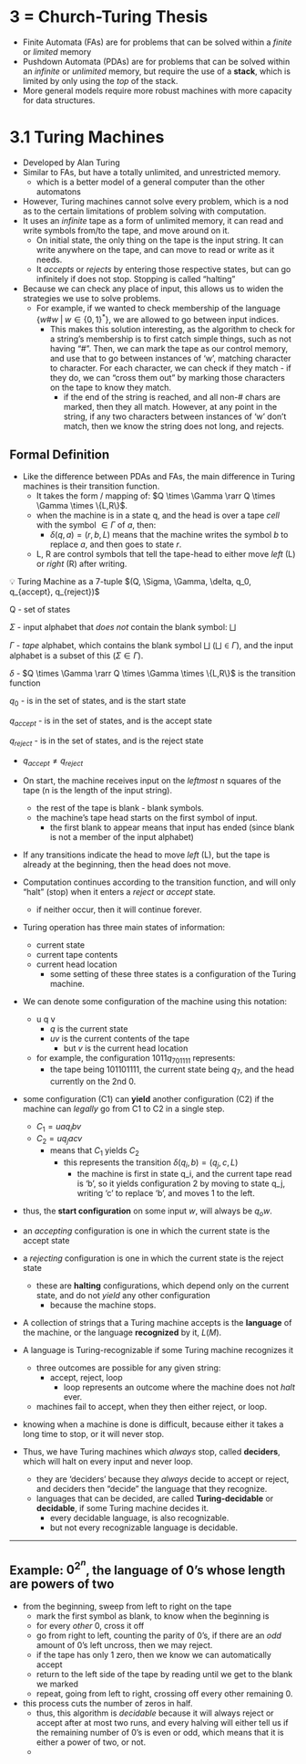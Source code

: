 # 3 = Church-Turing Thesis

- Finite Automata (FAs) are for problems that can be solved within a *finite* or *limited* memory
- Pushdown Automata (PDAs) are for problems that can be solved within an *infinite* or *unlimited* memory, but require the use of a **stack**, which is limited by only using the *top* of the stack.
- More general models require more robust machines with more capacity for data structures.

# 3.1 Turing Machines

- Developed by Alan Turing
- Similar to FAs, but have a totally unlimited, and unrestricted memory.
    - which is a better model of a general computer than the other automatons
- However, Turing machines cannot solve every problem, which is a nod as to the certain limitations of problem solving with computation.
- It uses an *infinite* tape as a form of unlimited memory, it can read and write symbols from/to the tape, and move around on it.
    - On initial state, the only thing on the tape is the input string. It can write anywhere on the tape, and can move to read or write as it needs.
    - It *accepts* or *rejects* by entering those respective states, but can go infinitely if does not stop. Stopping is called “halting”
- Because we can check any place of input, this allows us to widen the strategies we use to solve problems.
    - For example, if we wanted to check membership of the language $\{w\#w\;|\;w\in \{0,1\}^*\}$, we are allowed to go between input indices.
        - This makes this solution interesting, as the algorithm to check for a string’s membership is to first catch simple things, such as not having “#”. Then, we can mark the tape as our control memory, and use that to go between instances of ‘w’, matching character to character. For each character, we can check if they match - if they do, we can “cross them out” by marking those characters on the tape to know they match.
            - if the end of the string is reached, and all non-# chars are marked, then they all match. However, at any point in the string, if any two characters between instances of ‘w’ don’t match, then we know the string does not long, and rejects.

## Formal Definition

- Like the difference between PDAs and FAs, the main difference in Turing machines is their transition function.
    - It takes the form / mapping of: $Q \times \Gamma \rarr Q \times \Gamma \times \{L,R\}$.
    - when the machine is in a state q, and the head is over a tape *cell* with the symbol $\in \Gamma$ of *a*, then:
        - $\delta(q,a) = (r,b,L)$ means that the machine writes the symbol *b* to replace *a*, and then goes to state *r*.
    - L, R are control symbols that tell the tape-head to either move *left* (L) or *right* (R) after writing.

<aside>
💡 Turing Machine as a  7-tuple $(Q, \Sigma, \Gamma, \delta, q_0, q_{accept}, q_{reject})$

Q - set of states

$\Sigma$ - input alphabet that *does not* contain the blank symbol: $\bigsqcup$

$\Gamma$ - *tape* alphabet, which contains the blank symbol $\bigsqcup$ ($\bigsqcup \in \Gamma$), and the input alphabet is a subset of this ($\Sigma \in \Gamma$).

$\delta$ - $Q \times \Gamma \rarr Q \times \Gamma \times \{L,R\}$ is the transition function

$q_0$ - is in the set of states, and is the start state

$q_{accept}$ - is in the set of states, and is the accept state

$q_{reject}$ - is in the set of states, and is the reject state

- $q_{accept} \ne q_{reject}$
</aside>

- On start, the machine receives input on the *leftmost* n squares of the tape (n is the length of the input string).
    - the rest of the tape is blank - blank symbols.
    - the machine’s tape head starts on the first symbol of input.
        - the first blank to appear means that input has ended (since blank is not a member of the input alphabet)
- If any transitions indicate the head to move *left* (L), but the tape is already at the beginning, then the head does not move.
- Computation continues according to the transition function, and will only “halt” (stop) when it enters a *reject* or *accept* state.
    - if neither occur, then it will continue forever.

- Turing operation has three main states of information:
    - current state
    - current tape contents
    - current head location
        - some setting of these three states is a configuration of the Turing machine.
- We can denote some configuration of the machine using this notation:
    - u q v
        - *q* is the current state
        - *uv* is the current contents of the tape
            - but *v* is the current head location
    - for example, the configuration $1011q_701111$ represents:
        - the tape being $101101111$, the current state being $q_7$, and the head currently on the 2nd 0.

- some configuration (C1) can **yield** another configuration (C2) if the machine can *legally* go from C1 to C2 in a single step.
    - $C_1 = uaq_ibv$
    - $C_2 = uq_jacv$
        - means that $C_1$ yields $C_2$
            - this represents the transition $\delta(q_i, b) = (q_j, c, L)$
                - the machine is first in state q_i, and the current tape read is ‘b’, so it yields configuration 2 by moving to state q_j, writing ‘c’ to replace ‘b’, and moves 1 to the left.

- thus, the **start configuration** on some input *w*, will always be $q_o w$.
- an *accepting* configuration is one in which the current state is the accept state
- a *rejecting* configuration is one in which the current state is the reject state
    - these are **halting** configurations, which depend only on the current state, and do not *yield* any other configuration
        - because the machine stops.

- A collection of strings that a Turing machine accepts is the **language** of the machine, or the language **recognized** by it, $L(M)$.
- A language is Turing-recognizable if some Turing machine recognizes it
    - three outcomes are possible for any given string:
        - accept, reject, loop
            - loop represents an outcome where the machine does not *halt* ever.
    - machines fail to accept, when they then either reject, or loop.

- knowing when a machine is done is difficult, because either it takes a long time to stop, or it will never stop.
- Thus, we have Turing machines which *always* stop, called **deciders**, which will halt on every input and never loop.
    - they are ‘deciders’ because they *always* decide to accept or reject, and deciders then “decide” the language that they recognize.
    - languages that can be decided, are called **Turing-decidable** or **decidable**, if some Turing machine decides it.
        - every decidable language, is also recognizable.
        - but not every recognizable language is decidable.

---

## Example: $0^{2^n}$, the language of 0’s whose length are powers of two

- from the beginning, sweep from left to right on the tape
    - mark the first symbol as blank, to know when the beginning is
    - for every *other* 0, cross it off
    - go from right to left, counting the parity of 0’s, if there are an *odd* amount of 0’s left uncross, then we may reject.
    - if the tape has only 1 zero, then we know we can automatically accept
    - return to the left side of the tape by reading until we get to the blank we marked
    - repeat, going from left to right, crossing off every other remaining 0.
- this process cuts the number of zeros in half.
    - thus, this algorithm is *decidable* because it will always reject or accept after at most two runs, and every halving will either tell us if the remaining number of 0’s is even or odd, which means that it is either a power of two, or not.
    -